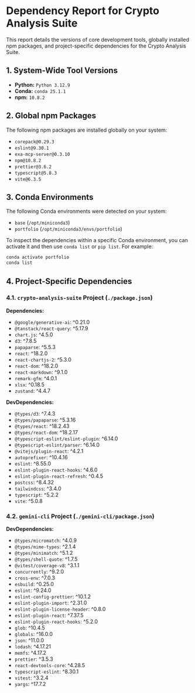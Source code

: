 # Dependency Report for Crypto Analysis Suite

This report details the versions of core development tools, globally installed npm packages, and project-specific dependencies for the Crypto Analysis Suite.

## 1. System-Wide Tool Versions

* **Python:** `Python 3.12.9`
* **Conda:** `conda 25.1.1`
* **npm:** `10.8.2`

## 2. Global npm Packages

The following npm packages are installed globally on your system:

* `corepack@0.29.3`
* `eslint@9.30.1`
* `exa-mcp-server@0.3.10`
* `npm@10.8.2`
* `prettier@3.6.2`
* `typescript@5.8.3`
* `vite@6.3.5`

## 3. Conda Environments

The following Conda environments were detected on your system:

* `base` (`/opt/miniconda3`)
* `portfolio` (`/opt/miniconda3/envs/portfolio`)

To inspect the dependencies within a specific Conda environment, you can activate it and then use `conda list` or `pip list`. For example:

```bash
conda activate portfolio
conda list
```

## 4. Project-Specific Dependencies

### 4.1. `crypto-analysis-suite` Project (`./package.json`)

**Dependencies:**

* `@google/generative-ai`: ^0.21.0
* `@tanstack/react-query`: ^5.17.9
* `chart.js`: ^4.5.0
* `d3`: ^7.8.5
* `papaparse`: ^5.5.3
* `react`: ^18.2.0
* `react-chartjs-2`: ^5.3.0
* `react-dom`: ^18.2.0
* `react-markdown`: ^9.1.0
* `remark-gfm`: ^4.0.1
* `xlsx`: ^0.18.5
* `zustand`: ^4.4.7

**DevDependencies:**

* `@types/d3`: ^7.4.3
* `@types/papaparse`: ^5.3.16
* `@types/react`: ^18.2.43
* `@types/react-dom`: ^18.2.17
* `@typescript-eslint/eslint-plugin`: ^6.14.0
* `@typescript-eslint/parser`: ^6.14.0
* `@vitejs/plugin-react`: ^4.2.1
* `autoprefixer`: ^10.4.16
* `eslint`: ^8.55.0
* `eslint-plugin-react-hooks`: ^4.6.0
* `eslint-plugin-react-refresh`: ^0.4.5
* `postcss`: ^8.4.32
* `tailwindcss`: ^3.4.0
* `typescript`: ^5.2.2
* `vite`: ^5.0.8

### 4.2. `gemini-cli` Project (`./gemini-cli/package.json`)

**DevDependencies:**

* `@types/micromatch`: ^4.0.9
* `@types/mime-types`: ^2.1.4
* `@types/minimatch`: ^5.1.2
* `@types/shell-quote`: ^1.7.5
* `@vitest/coverage-v8`: ^3.1.1
* `concurrently`: ^9.2.0
* `cross-env`: ^7.0.3
* `esbuild`: ^0.25.0
* `eslint`: ^9.24.0
* `eslint-config-prettier`: ^10.1.2
* `eslint-plugin-import`: ^2.31.0
* `eslint-plugin-license-header`: ^0.8.0
* `eslint-plugin-react`: ^7.37.5
* `eslint-plugin-react-hooks`: ^5.2.0
* `glob`: ^10.4.5
* `globals`: ^16.0.0
* `json`: ^11.0.0
* `lodash`: ^4.17.21
* `memfs`: ^4.17.2
* `prettier`: ^3.5.3
* `react-devtools-core`: ^4.28.5
* `typescript-eslint`: ^8.30.1
* `vitest`: ^3.2.4
* `yargs`: ^17.7.2
